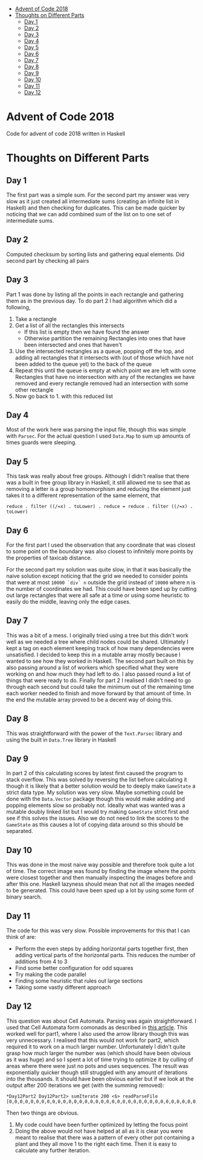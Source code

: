 -   [Advent of Code 2018](#markdown-header-advent-of-code-2018)
-   [Thoughts on Different Parts](#markdown-header-thoughts-on-different-parts)
    -   [Day 1](#markdown-header-day-1)
    -   [Day 2](#markdown-header-day-2)
    -   [Day 3](#markdown-header-day-3)
    -   [Day 4](#markdown-header-day-4)
    -   [Day 5](#markdown-header-day-5)
    -   [Day 6](#markdown-header-day-6)
    -   [Day 7](#markdown-header-day-7)
    -   [Day 8](#markdown-header-day-8)
    -   [Day 9](#markdown-header-day-9)
    -   [Day 10](#markdown-header-day-10)
    -   [Day 11](#markdown-header-day-11)
    -   [Day 12](#markdown-header-day-12)

Advent of Code 2018
===================

Code for advent of code 2018 written in Haskell

Thoughts on Different Parts
===========================

Day 1
-----

The first part was a simple sum. For the second part my answer was very
slow as it just created all intermediate sums (creating an infinite list
in Haskell) and then checking for duplicates. This can be made quicker
by noticing that we can add combined sum of the list on to one set of
intermediate sums.

Day 2
-----

Computed checksum by sorting lists and gathering equal elements. Did
second part by checking all pairs

Day 3
-----

Part 1 was done by listing all the points in each rectangle and
gathering them as in the previous day. To do part 2 I had algorithm
which did a following,

1.  Take a rectangle
2.  Get a list of all the rectangles this intersects
    -   If this list is empty then we have found the answer
    -   Otherwise partition the remaining Rectangles into ones that have
        been intersected and ones that haven't
3.  Use the intersected rectangles as a queue, popping off the top, and
    adding all rectangles that it intersects with (out of those which
    have not been added to the queue yet) to the back of the queue
4.  Repeat this until the queue is empty at which point we are left with
    some Rectangles that have no intersection with any of the rectangles
    we have removed and every rectangle removed had an intersection with
    some other rectangle
5.  Now go back to 1. with this reduced list

Day 4
-----

Most of the work here was parsing the input file, though this was simple
with `Parsec`. For the actual question I used `Data.Map` to sum up
amounts of times guards were sleeping.

Day 5
-----

This task was really about free groups. Although I didn't realise that
there was a built in free group library in Haskell, it still allowed me
to see that as removing a letter is a group homomorphism and reducing
the element just takes it to a different representation of the same
element, that

``` {.Haskell}
reduce . filter ((/=x) . toLower) . reduce = reduce . filter ((/=x) . toLower)
```

Day 6
-----

For the first part I used the observation that any coordinate that was
closest to some point on the boundary was also closest to infinitely
more points by the properties of taxicab distance.

For the second part my solution was quite slow, in that it was basically
the naive solution except noticing that the grid we needed to consider
points that were at most `` 10000 `div` n `` outside the grid instead of
`10000` where n is the number of coordinates we had. This could have
been sped up by cutting out large rectangles that were all safe at a
time or using some heuristic to easily do the middle, leaving only the
edge cases.

Day 7
-----

This was a bit of a mess. I originally tried using a tree but this
didn\'t work well as we needed a tree where child nodes could be shared.
Ultimately I kept a tag on each element keeping track of how many
dependencies were unsatisfied. I decided to keep this in a mutable array
mostly because I wanted to see how they worked in Haskell. The second
part built on this by also passing around a list of workers which
specified what they were working on and how much they had left to do. I
also passed round a list of things that were ready to do. Finally for
part 2 I realised I didn\'t need to go through each second but could
take the minimum out of the remaining time each worker needed to finish
and move forward by that amount of time. In the end the mutable array
proved to be a decent way of doing this.

Day 8
-----

This was straightforward with the power of the `Text.Parsec` library and
using the built in `Data.Tree` library in Haskell

Day 9
-----

In part 2 of this calculating scores by latest first caused the program
to stack overflow. This was solved by reversing the list before
calculating it though it is likely that a better solution would be to
deeply make `GameState` a strict data type. My solution was very slow.
Maybe something could be done with the `Data.Vector` package though this
would make adding and popping elements slow so probably not. Ideally
what was wanted was a mutable doubly linked list but I would try making
`GameState` strict first and see if this solves the issues. Also we do
not need to link the scores to the `GameState` as this causes a lot of
copying data around so this should be separated.

Day 10
------

This was done in the most naive way possible and therefore took quite a
lot of time. The correct image was found by finding the image where the
points were closest together and then manually inspecting the images
before and after this one. Haskell lazyness should mean that not all the
images needed to be generated. This could have been sped up a lot by
using some form of binary search.

Day 11
------

The code for this was very slow. Possible improvements for this that I
can think of are:

-   Perform the even steps by adding horizontal parts together first,
    then adding vertical parts of the horizontal parts. This reduces the
    number of additions from 4 to 3
-   Find some better configuration for odd squares
-   Try making the code parallel
-   Finding some heuristic that rules out large sections
-   Taking some vastly different approach

Day 12
------

This question was about Cell Automata. Parsing was again
straightforward. I used that Cell Automata form comonads as described in
[this
article](http://blog.sigfpe.com/2006/12/evaluating-cellular-automata-is.html).
This worked well for part1, where I also used the arrow library though
this was very unnecessary. I realised that this would not work for
part2, which required it to work on a much larger number. Unfortunately
I didn\'t quite grasp how much larger the number was (which should have
been obvious as it was huge) and so I spent a lot of time trying to
optimize it by culling of areas where there were just no pots and uses
sequences. The result was exponentially quicker though still struggled
with any amount of iterations into the thousands. It should have been
obvious earlier but if we look at the output after 200 iterations we get
(with the summing removed):

``` {.Haskell}
*Day12Part2 Day12Part2> sumIterate 200 <$> readParseFile
[0,0,0,0,0,0,0,0,0,0,0,0,0,0,0,0,0,0,0,0,0,0,0,0,0,0,0,0,0,0,0,0,0,0,0,0,0,0,0,0,0,0,0,0,0,0,0,0,0,0,0,0,0,0,0,0,0,0,0,0,0,0,0,0,0,0,0,0,0,0,0,0,0,0,0,0,0,0,0,0,0,0,0,0,0,0,0,0,0,0,0,0,0,0,0,0,0,0,0,0,0,0,0,0,0,0,0,0,0,0,0,0,0,0,0,0,0,0,0,0,0,0,0,0,0,0,125,0,127,0,129,0,131,0,133,0,135,0,137,0,139,0,141,0,143,0,145,0,147,0,149,0,151,0,153,0,155,0,157,0,159,0,161,0,163,0,165,0,167,0,169,0,171,0,173,0,175,0,177,0,179,0,181,0,183,0,185,0,187,0,189,0,191,0,193,0,195,0,197,0,199,0,201,0,203,0,205,0,207,0,209,0,211,0,213,0,215,0,217,0,219,0,221,0,223,0,225,0,227,0,229,0,231,0,233,0,235,0,237,0,239,0,241,0,243,0,245,0,247,0,249,0,251,0,253,0,255,0,257,0,259,0,261,0,263,0,265,0,267,0,269,0,271,0,273,0,275,0,277,0,279,0,281,0,283,0,285,0,287,0,289,0,291,0,293,0,295,0,297,0,0]
```

Then two things are obvious.

1.  My code could have been further optimized by letting the focus point
2.  Doing the above would not have helped at all as it is clear you were
    meant to realise that there was a pattern of every other pot
    containing a plant and they all move 1 to the right each time. Then
    it is easy to calculate any further iteration.
